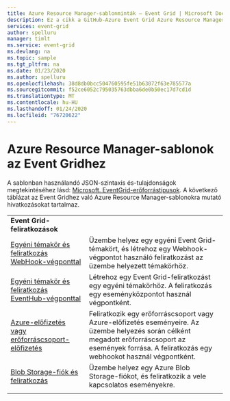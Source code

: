 ```yaml
---
title: Azure Resource Manager-sablonminták – Event Grid | Microsoft Docs
description: Ez a cikk a GitHub-Azure Event Grid Azure Resource Manager sablonjának mintáit sorolja fel.
services: event-grid
author: spelluru
manager: timlt
ms.service: event-grid
ms.devlang: na
ms.topic: sample
ms.tgt_pltfrm: na
ms.date: 01/23/2020
ms.author: spelluru
ms.openlocfilehash: 38d8db0bcc504760595fe51b63072f63e785577a
ms.sourcegitcommit: f52ce6052c795035763dbba6de0b50ec17d7cd1d
ms.translationtype: MT
ms.contentlocale: hu-HU
ms.lasthandoff: 01/24/2020
ms.locfileid: "76720622"
---
```

# <a name="azure-resource-manager-templates-for-event-grid"></a>Azure Resource Manager-sablonok az Event Gridhez

A sablonban használandó JSON-szintaxis és-tulajdonságok megtekintéséhez lásd: [Microsoft. EventGrid-erőforrástípusok](/azure/templates/microsoft.eventgrid/allversions). A következő táblázat az Event Gridhez való Azure Resource Manager-sablonokra mutató hivatkozásokat tartalmaz.

| | |
|-|-|
|**Event Grid-feliratkozások**||
| [Egyéni témakör és feliratkozás WebHook-végponttal](https://github.com/Azure/azure-quickstart-templates/tree/master/101-event-grid)| Üzembe helyez egy egyéni Event Grid-témakört, és létrehoz egy Webhook-végpontot használó feliratkozást az üzembe helyezett témakörhöz. |
| [Egyéni témakör és feliratkozás EventHub-végponttal](https://github.com/Azure/azure-quickstart-templates/tree/master/101-event-grid-event-hubs-handler)| Létrehoz egy Event Grid-feliratkozást egy egyéni témakörhöz. A feliratkozás egy eseményközpontot használ végpontként. |
| [Azure-előfizetés vagy erőforráscsoport-előfizetés](https://github.com/Azure/azure-quickstart-templates/tree/master/101-event-grid-resource-events-to-webhook)| Feliratkozik egy erőforráscsoport vagy Azure-előfizetés eseményeire. Az üzembe helyezés során célként megadott erőforráscsoport az események forrása. A feliratkozás egy webhookot használ végpontként. |
| [Blob Storage-fiók és feliratkozás](https://github.com/Azure/azure-quickstart-templates/tree/master/101-event-grid-subscription-and-storage)| Üzembe helyez egy Azure Blob Storage-fiókot, és feliratkozik a vele kapcsolatos eseményekre. |
| | |
